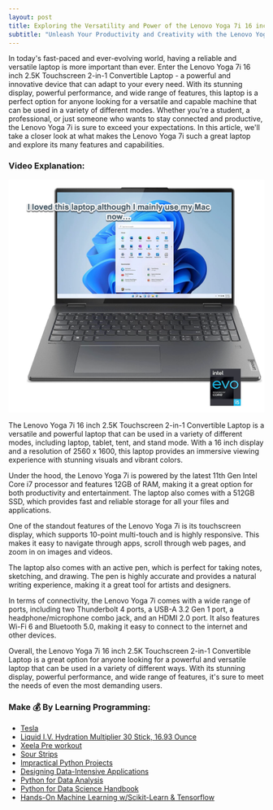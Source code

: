 ```yaml
---
layout: post
title: Exploring the Versatility and Power of the Lenovo Yoga 7i 16 inch 2.5K Touchscreen 2-in-1 Convertible Laptop
subtitle: "Unleash Your Productivity and Creativity with the Lenovo Yoga 7i 16 inch 2.5K Touchscreen 2-in-1 Convertible Laptop"
---
```


In today's fast-paced and ever-evolving world, having a reliable and versatile laptop is more important than ever. Enter the Lenovo Yoga 7i 16 inch 2.5K Touchscreen 2-in-1 Convertible Laptop - a powerful and innovative device that can adapt to your every need. With its stunning display, powerful performance, and wide range of features, this laptop is a perfect option for anyone looking for a versatile and capable machine that can be used in a variety of different modes. Whether you're a student, a professional, or just someone who wants to stay connected and productive, the Lenovo Yoga 7i is sure to exceed your expectations. In this article, we'll take a closer look at what makes the Lenovo Yoga 7i such a great laptop and explore its many features and capabilities.
### Video Explanation:

[![IMAGE_ALT](../img/laptop.png)](https://www.youtube.com/watch?v=lwWXFjlYquI)

The Lenovo Yoga 7i 16 inch 2.5K Touchscreen 2-in-1 Convertible Laptop is a versatile and powerful laptop that can be used in a variety of different modes, including laptop, tablet, tent, and stand mode. With a 16 inch display and a resolution of 2560 x 1600, this laptop provides an immersive viewing experience with stunning visuals and vibrant colors.

Under the hood, the Lenovo Yoga 7i is powered by the latest 11th Gen Intel Core i7 processor and features 12GB of RAM, making it a great option for both productivity and entertainment. The laptop also comes with a 512GB SSD, which provides fast and reliable storage for all your files and applications.

One of the standout features of the Lenovo Yoga 7i is its touchscreen display, which supports 10-point multi-touch and is highly responsive. This makes it easy to navigate through apps, scroll through web pages, and zoom in on images and videos.

The laptop also comes with an active pen, which is perfect for taking notes, sketching, and drawing. The pen is highly accurate and provides a natural writing experience, making it a great tool for artists and designers.

In terms of connectivity, the Lenovo Yoga 7i comes with a wide range of ports, including two Thunderbolt 4 ports, a USB-A 3.2 Gen 1 port, a headphone/microphone combo jack, and an HDMI 2.0 port. It also features Wi-Fi 6 and Bluetooth 5.0, making it easy to connect to the internet and other devices.

Overall, the Lenovo Yoga 7i 16 inch 2.5K Touchscreen 2-in-1 Convertible Laptop is a great option for anyone looking for a powerful and versatile laptop that can be used in a variety of different ways. With its stunning display, powerful performance, and wide range of features, it's sure to meet the needs of even the most demanding users.


### Make 💰 By Learning Programming:
- [Tesla](https://ts.la/khaled835973)
- [Liquid I.V. Hydration Multiplier 30 Stick, 16.93 Ounce](https://amzn.to/3ZFDjDq)
- [Xeela Pre workout](https://amzn.to/3NXWwMD)
- [Sour Strips](https://amzn.to/3EDWUM7)
- [Impractical Python Projects](https://amzn.to/3JpCpWH)
- [Designing Data-Intensive Applications](https://amzn.to/3Hgh5Sj)
- [Python for Data Analysis](https://amzn.to/3D0C8pl)
- [Python for Data Science Handbook](https://amzn.to/3XnZ1ez)
- [Hands-On Machine Learning w/Scikit-Learn & Tensorflow](https://amzn.to/3QTWoyt)

<br>